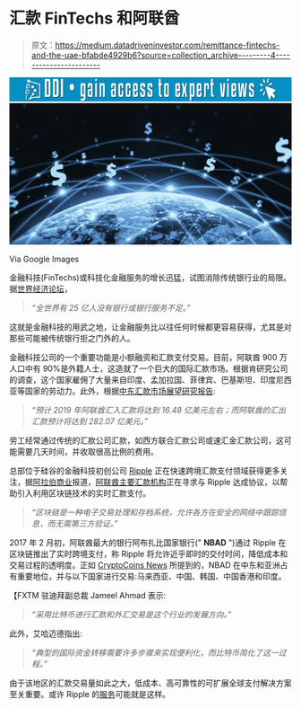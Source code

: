 # 汇款 FinTechs 和阿联酋

> 原文：<https://medium.datadriveninvestor.com/remittance-fintechs-and-the-uae-bfabde4929b6?source=collection_archive---------4----------------------->

[![](img/e712c537ea7e960cb7ed012f102d5631.png)](http://www.track.datadriveninvestor.com/1B9E)![](img/461adc17aafcf25cc8948ca271019fe3.png)

Via Google Images

金融科技(FinTechs)或科技化金融服务的增长迅猛，试图消除传统银行业的局限。据[世界经济论坛](https://www.weforum.org/agenda/2017/06/how-rethinking-regulation-is-helping-the-worlds-unbanked/)，

> *“全世界有 25 亿人没有银行或银行服务不足。”*

这就是金融科技的用武之地，让金融服务比以往任何时候都更容易获得，尤其是对那些可能被传统银行拒之门外的人。

金融科技公司的一个重要功能是小额融资和汇款支付交易。目前，阿联酋 900 万人口中有 90%是外籍人士，这造就了一个巨大的国际汇款市场。根据肯研究公司的调查，这个国家雇佣了大量来自印度、孟加拉国、菲律宾、巴基斯坦、印度尼西亚等国家的劳动力。此外，根据[中东汇款市场展望研究报告](https://letstalkpayments.com/middle-east-remittance-market-outlook-research-report/):

> *“预计 2019 年阿联酋汇入汇款将达到 16.48 亿美元左右；而阿联酋的汇出汇款预计将达到 282.07 亿美元。”*

劳工经常通过传统的汇款公司汇款，如西方联合汇款公司或速汇金汇款公司，这可能需要几天时间，并收取很高比例的费用。

总部位于硅谷的金融科技初创公司 [Ripple](http://Ripple.com) 正在快速跨境汇款支付领域获得更多关注，据[阿拉伯商业](http://www.arabianbusiness.com/content/377336-uae-exchange-in-talks-with-blockchain-brand-ripple)报道，[阿联酋主要汇款机构](https://www.uaeexchange.com/)正在寻求与 Ripple 达成协议，以帮助引入利用区块链技术的实时汇款支付。

> *“区块链是一种电子交易处理和存档系统，允许各方在安全的网络中跟踪信息，而无需第三方验证。”*

2017 年 2 月初，阿联酋最大的银行阿布扎比国家银行(" **NBAD** ")通过 Ripple 在区块链推出了实时跨境支付，称 Ripple 将允许近乎即时的交付时间，降低成本和交易过程的透明度。正如 [CryptoCoins News](https://www.cryptocoinsnews.com/uae-remittance-giant-taps-ripple-instant-blockchain-international-payments/) 所提到的，NBAD 在中东和亚洲占有重要地位，并与以下国家进行交易:马来西亚、中国、韩国、中国香港和印度。

【FXTM 驻迪拜副总裁 Jameel Ahmad 表示:

> *“采用比特币进行汇款和外汇交易是这个行业的发展方向。”*

此外，艾哈迈德指出:

> *“典型的国际资金转移需要许多步骤来实现便利化，而比特币简化了这一过程。”*

由于该地区的汇款交易量如此之大，低成本、高可靠性的可扩展全球支付解决方案至关重要。或许 Ripple 的[服务](https://ripple.com/insights/blockchain-can-improve-payments-for-expatriates-in-the-gulf/)可能就是这样。